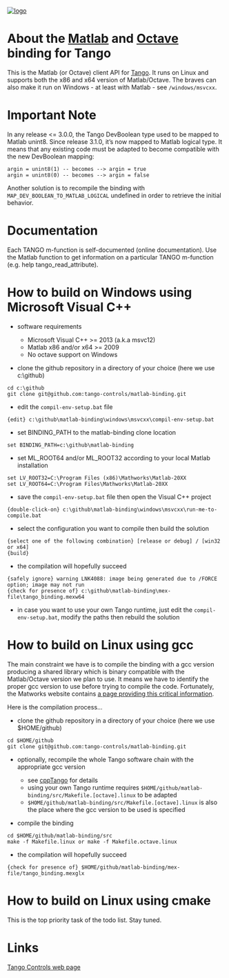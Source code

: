 [![logo](http://www.tango-controls.org/static/tango/img/logo_tangocontrols.png)](http://www.tango-controls.org)

# About the [Matlab](http://www.mathworks.com) and [Octave](https://www.gnu.org/software/octave/) binding for Tango

This is the Matlab (or Octave) client API for [Tango](http://tango-controls.org). 
It runs on Linux and supports both the x86 and x64 version of Matlab/Octave.
The braves can also make it run on Windows - at least with Matlab - see `/windows/msvcxx`.

# Important Note
In any release <= 3.0.0, the Tango DevBoolean type used to be mapped to Matlab unint8. Since release 3.1.0, it’s now mapped to Matlab logical type. It means that any existing code must be adapted to become compatible with the new DevBoolean mapping:

```
argin = unint8(1) -- becomes --> argin = true
argin = unint8(0) -- becomes --> argin = false
```

Another solution is to recompile the binding with `MAP_DEV_BOOLEAN_TO_MATLAB_LOGICAL` undefined in order to retrieve the initial behavior. 

# Documentation

Each TANGO m-function is self-documented (online documentation). 
Use the Matlab <help> function to get information on a particular TANGO m-function (e.g. help tango_read_attribute). 

# How to build on Windows using Microsoft Visual C++ 
- software requirements 
  * Microsoft Visual C++ >= 2013 (a.k.a msvc12) 
  * Matlab x86 and/or x64 >= 2009
  * No octave support on Windows

- clone the github repository in a directory of your choice (here we use c:\github)
```
cd c:\github 
git clone git@github.com:tango-controls/matlab-binding.git
```

- edit the `compil-env-setup.bat` file
```
{edit} c:\github\matlab-binding\windows\msvcxx\compil-env-setup.bat
```

- set BINDING_PATH to the matlab-binding clone location  
```
set BINDING_PATH=c:\github\matlab-binding 
```

- set ML_ROOT64 and/or ML_ROOT32 according to your local Matlab installation
```
set LV_ROOT32=C:\Program Files (x86)\Mathworks\Matlab-20XX
set LV_ROOT64=C:\Program Files\Mathworks\Matlab-20XX
```

- save the `compil-env-setup.bat` file then open the Visual C++ project
```
{double-click-on} c:\github\matlab-binding\windows\msvcxx\run-me-to-compile.bat
```

- select the configuration you want to compile then build the solution
```
{select one of the following combination} [release or debug] / [win32 or x64]
{build}
```

- the compilation will hopefully succeed
```
{safely ignore} warning LNK4088: image being generated due to /FORCE option; image may not run
{check for presence of} c:\github\matlab-binding\mex-file\tango_binding.mexw64
```
- in case you want to use your own Tango runtime, just edit the `compil-env-setup.bat`, modify the paths then rebuild the solution

# How to build on Linux using gcc 
The main constraint we have is to compile the binding with a gcc version producing a shared library which is binary compatible with the Matlab/Octave version we plan to use. It means we have to identify the proper gcc version to use before trying to compile the code. Fortunately, the Matworks website contains [a page providing this critical information](https://fr.mathworks.com/support/sysreq/previous_releases.html). 

Here is the compilation process...
 
- clone the github repository in a directory of your choice (here we use $HOME/github)
```
cd $HOME/github
git clone git@github.com:tango-controls/matlab-binding.git
```

- optionally, recompile the whole Tango software chain with the appropriate gcc version
  * see [cppTango](https://github.com/tango-controls/cppTango) for details
  * using your own Tango runtime requires `$HOME/github/matlab-binding/src/Makefile.[octave].linux` to be adapted 
  * `$HOME/github/matlab-binding/src/Makefile.[octave].linux` is also the place where the gcc version to be used is specified
  
- compile the binding 
```
cd $HOME/github/matlab-binding/src
make -f Makefile.linux or make -f Makefile.octave.linux
```

- the compilation will hopefully succeed
```
{check for presence of} $HOME/github/matlab-binding/mex-file/tango_binding.mexglx
```

# How to build on Linux using cmake

This is the top priority task of the todo list. Stay tuned.

# Links

[Tango Controls web page](http://tango-controls.org)
